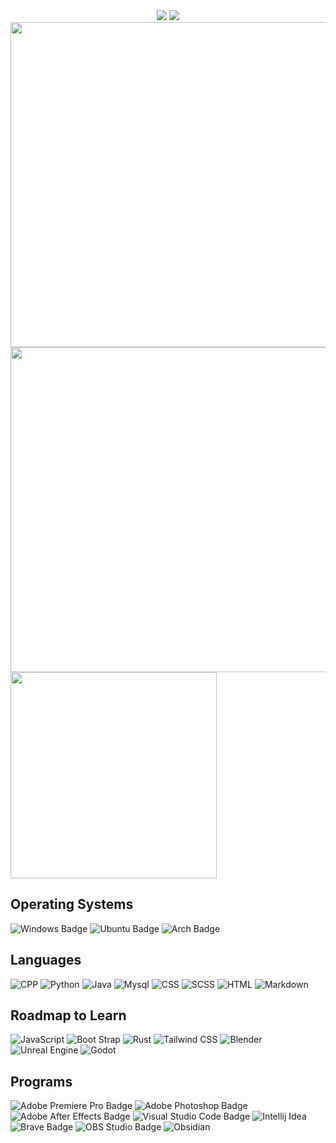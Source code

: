 <div align = "center">
<!--Banner-->
<img src="https://capsule-render.vercel.app/api?type=waving&color=black&height=200&section=header" />

<!--Text-->
<img src = "https://readme-typing-svg.herokuapp.com?font=Poppins&size=30&duration=4000&color=F7F7F7&center=true&vCenter=true&height=70&lines=Hello+There!;Welcome+to+my+Profile"/>
</div>

<!--Stats-->
<img width=520vw align=top src = "http://github-readme-stats-itstatsuya.vercel.app/api?username=itstatsuya&&show_icons=true&title_color=f7f9f7&icon_color=ffffff&text_color=f7f9f7&bg_color=000000&border_radius=10&count_private=true&border_color=0000"/>

<!--Streak Stats-->
<img width=520vw align=top src = "https://github-readme-streak-stats.herokuapp.com?user=ItsTatsuya&theme=graywhite&date_format=j%20M%5B%20Y%5D&background=000000&stroke=FFFFFF&border=0000&ring=FFFFFF&fire=FFFFFF&currStreakNum=FFFFFF&sideNums=FFFFFF&currStreakLabel=FFFFFF&sideLabels=FFFFFF&dates=FFFFFF"/>

<!--Discord Lanyard-->
<!-- <img width=450vw align=top src = "https://lanyard.cnrad.dev/api/427729150569218049?theme=dark&bg=000000"/> -->

<!--Top Languages-->
<img  width= 330 align=top src = "https://github-readme-stats-git-masterrstaa-rickstaa.vercel.app/api/top-langs/?username=ItsTatsuya&title_color=f7f9f7&text_color=f7f9f7&bg_color=000000&icon_color=ffffff&border_radius=10&border_color=0000"/> 

## Operating Systems
![Windows Badge](https://img.shields.io/badge/WINDOWS-FFFFFF?style=for-the-badge&logo=windows&logoColor=white&color=black)
![Ubuntu Badge](https://img.shields.io/badge/UBUNTU-black?style=for-the-badge&logo=ubuntu&logoColor=white&color=black)
![Arch Badge](https://img.shields.io/badge/ARCH%20LINUX-black?style=for-the-badge&logo=archlinux&logoColor=white&color=black)

## Languages
![CPP](https://img.shields.io/badge/C%2B%2B-black?style=for-the-badge&logo=cplusplus&logoColor=white&color=black)
![Python](https://img.shields.io/badge/Python-black?style=for-the-badge&logo=python&logoColor=white&color=black)
![Java](https://img.shields.io/badge/JAva-black?style=for-the-badge&logo=openjdk&logoColor=white&color=black)
![Mysql](https://img.shields.io/badge/mysql-black?style=for-the-badge&logo=mysql&logoColor=white)
![CSS](https://img.shields.io/badge/css-black?style=for-the-badge&logo=css3&logoColor=white&color=black)
![SCSS](https://img.shields.io/badge/SCSS-black?style=for-the-badge&logo=sass&logoColor=white&color=black)
![HTML](https://img.shields.io/badge/HTML-black?style=for-the-badge&logo=html5&logoColor=white&color=black)
![Markdown](https://img.shields.io/badge/markdown-black?style=for-the-badge&logo=markdown&logoColor=white&color=black)

## Roadmap to Learn
![JavaScript](https://img.shields.io/badge/javascript-black?style=for-the-badge&logo=javascript&logoColor=white&color=black)
![Boot Strap](https://img.shields.io/badge/bootstrap-black?style=for-the-badge&logo=bootstrap&logoColor=white&color=black)
![Rust](https://img.shields.io/badge/RUST-black?style=for-the-badge&logo=rust&logoColor=white&color=black)
![Tailwind CSS](https://img.shields.io/badge/Tailwind%20css-black?style=for-the-badge&logo=tailwindcss&logoColor=white&color=black)
![Blender](https://img.shields.io/badge/blender-black?style=for-the-badge&logo=blender&logoColor=white)
![Unreal Engine](https://img.shields.io/badge/unreal%20engine-black?style=for-the-badge&logo=unrealengine&logoColor=white)
![Godot](https://img.shields.io/badge/godot%20engine-black?style=for-the-badge&logo=godotengine&logoColor=white)

<!--## Socials
[![Discord Badge](https://img.shields.io/badge/Discord-5865F2?logo=discord&logoColor=ffffff&color=000000&style=for-the-badge)](https://discord.com/users/427729150569218049)
[![Twitter Badge](https://img.shields.io/badge/X%20(twitter)-black?style=for-the-badge&logo=x&logoColor=white&color=black)](https://twitter.com/ItsTatsuya)
[![Reddit Badge](https://img.shields.io/badge/Reddit-FF4500?logo=reddit&logoColor=ffffff&color=000000&style=for-the-badge)](https://www.reddit.com/user/Its_Tatsuya)
[![Twitch Badge](https://img.shields.io/badge/Twitch-9146FF?logo=twitch&logoColor=ffffff&color=000000&style=for-the-badge)](https://www.twitch.tv/its_tatsuya)
[![YouTube Badge](https://img.shields.io/badge/YouTube-F00?logo=youtube&logoColor=ffffff&color=000000&style=for-the-badge)](https://www.youtube.com/channel/UCJjiIOsGtoDHzPvovYAT3XQ)
[![Spotify](https://img.shields.io/badge/SPOTIFY-black?style=for-the-badge&logo=spotify&logoColor=white&color=black)](https://open.spotify.com/user/1psdm75zdw2apyj2pys9uscgx?si=9b80885224a0445e)
[![Last.fm](https://img.shields.io/badge/Last.fm-black?style=for-the-badge&logo=lastdotfm&logoColor=white&labelColor=black)](https://last.fm/user/ItsTatsuya) -->

## Programs
![Adobe Premiere Pro Badge](https://img.shields.io/badge/Adobe%20Premiere%20Pro-99F?logo=adobepremierepro&logoColor=ffffff&color=000000&style=for-the-badge)
![Adobe Photoshop Badge](https://img.shields.io/badge/Adobe%20Photoshop-31A8FF?logo=adobephotoshop&logoColor=ffffff&color=000000&style=for-the-badge)
![Adobe After Effects Badge](https://img.shields.io/badge/Adobe%20After%20Effects-99F?logo=adobeaftereffects&logoColor=ffffff&color=000000&style=for-the-badge)
![Visual Studio Code Badge](https://img.shields.io/badge/Visual%20Studio%20Code-007ACC?logo=visualstudiocode&logoColor=ffffff&color=000000&style=for-the-badge)
![Intellij Idea](https://img.shields.io/badge/INTELLIJ%20IDEA-black?style=for-the-badge&logo=intellijidea&logoColor=white&color=black)
![Brave Badge](https://img.shields.io/badge/Brave-FB542B?logo=brave&logoColor=ffffff&color=000000&style=for-the-badge)
![OBS Studio Badge](https://img.shields.io/badge/OBS%20Studio-302E31?logo=obsstudio&logoColor=ffffff&color=000000&style=for-the-badge)
![Obsidian](https://img.shields.io/badge/Obsidian-black?style=for-the-badge&logo=obsidian&logoColor=white&color=black)


